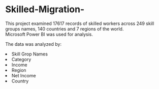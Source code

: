 # Skilled-Migration-
This project examined 17617 records of skilled workers across 249 skill groups names,  140 countries and 7 regions of the world.<br>
Microsoft Power BI was used for analysis.<br>
<p>
The data was analyzed by:
<li>Skill Grop Names</li>
<li>Category</li>
<li>Income </li>
<li>Region </li>
<li>Net Income </li>
<li>Country </li>
</p>
